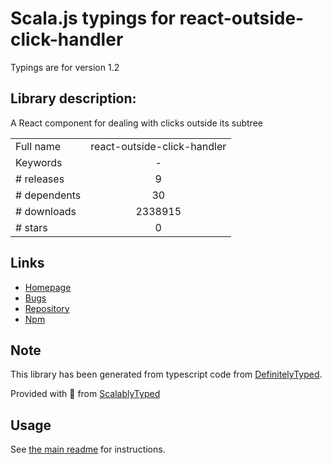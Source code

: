 
# Scala.js typings for react-outside-click-handler

Typings are for version 1.2

## Library description:
A React component for dealing with clicks outside its subtree

|                    |                 |
| ------------------ | :-------------: |
| Full name          | react-outside-click-handler |
| Keywords           | - |
| # releases         | 9 |
| # dependents       | 30 |
| # downloads        | 2338915 |
| # stars            | 0 |

## Links
- [Homepage](https://github.com/airbnb/react-outside-click-handler#readme)
- [Bugs](https://github.com/airbnb/react-outside-click-handler/issues)
- [Repository](https://github.com/airbnb/react-outside-click-handler)
- [Npm](https://www.npmjs.com/package/react-outside-click-handler)
    


## Note
This library has been generated from typescript code from [DefinitelyTyped](https://definitelytyped.org).

Provided with :purple_heart: from [ScalablyTyped](https://github.com/oyvindberg/ScalablyTyped)

## Usage
See [the main readme](../../readme.md) for instructions.


